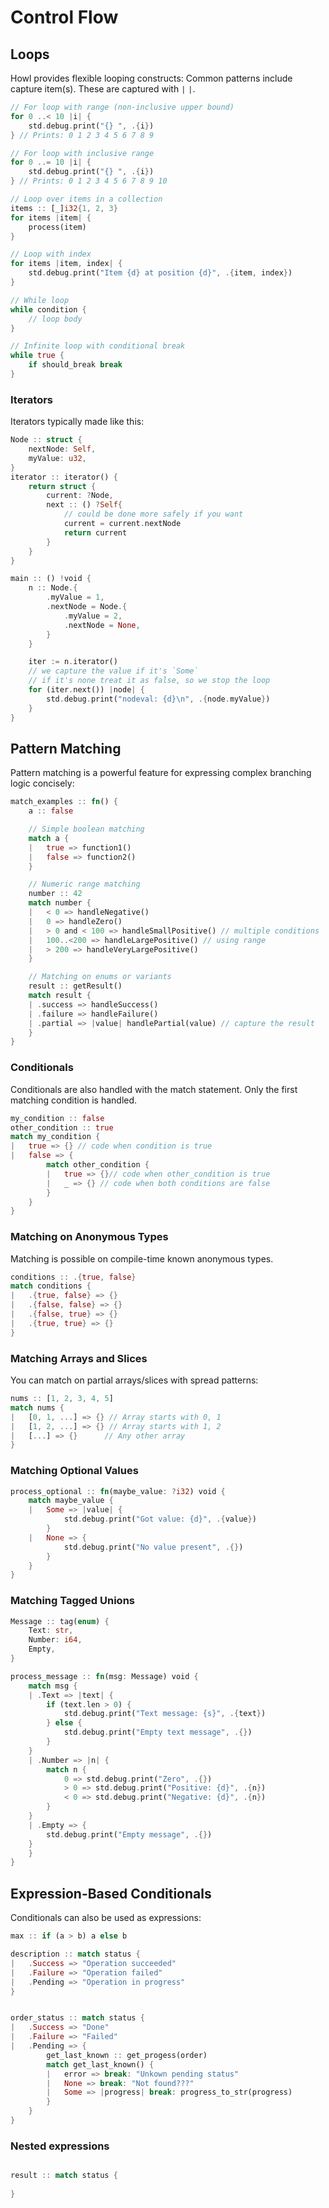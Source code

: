 # Control Flow

## Loops

Howl provides flexible looping constructs:
Common patterns include capture item(s). These are captured with `|` `|`.

```rust
// For loop with range (non-inclusive upper bound)
for 0 ..< 10 |i| {
    std.debug.print("{} ", .{i})
} // Prints: 0 1 2 3 4 5 6 7 8 9

// For loop with inclusive range
for 0 ..= 10 |i| {
    std.debug.print("{} ", .{i})
} // Prints: 0 1 2 3 4 5 6 7 8 9 10

// Loop over items in a collection
items :: [_]i32{1, 2, 3}
for items |item| {
    process(item)
}

// Loop with index
for items |item, index| {
    std.debug.print("Item {d} at position {d}", .{item, index})
}

// While loop
while condition {
    // loop body
}

// Infinite loop with conditional break
while true {
    if should_break break
}
```

### Iterators

Iterators typically made like this:

```rust
Node :: struct {
    nextNode: Self,
    myValue: u32,
}
iterator :: iterator() {
    return struct {
        current: ?Node,
        next :: () ?Self{
            // could be done more safely if you want
            current = current.nextNode
            return current
        }
    }
}

main :: () !void {
    n :: Node.{
        .myValue = 1,
        .nextNode = Node.{
            .myValue = 2,
            .nextNode = None,
        }
    }

    iter := n.iterator()
    // we capture the value if it's `Some`
    // if it's none treat it as false, so we stop the loop
    for (iter.next()) |node| {
        std.debug.print("nodeval: {d}\n", .{node.myValue})
    }
}

```

## Pattern Matching

Pattern matching is a powerful feature for expressing complex branching logic concisely:

```rust
match_examples :: fn() {
    a :: false

    // Simple boolean matching
    match a {
    |   true => function1()
    |   false => function2()
    }

    // Numeric range matching
    number :: 42
    match number {
    |   < 0 => handleNegative()
    |   0 => handleZero()
    |   > 0 and < 100 => handleSmallPositive() // multiple conditions
    |   100..<200 => handleLargePositive() // using range
    |   > 200 => handleVeryLargePositive()
    }

    // Matching on enums or variants
    result :: getResult()
    match result {
    | .success => handleSuccess()
    | .failure => handleFailure()
    | .partial => |value| handlePartial(value) // capture the result
    }
}
```

### Conditionals

Conditionals are also handled with the match statement. Only the first matching condition is handled.

```rust
my_condition :: false
other_condition :: true
match my_condition {
|   true => {} // code when condition is true
|   false => {
        match other_condition {
        |   true => {}// code when other_condition is true
        |   _ => {} // code when both conditions are false
        }
    }
}
```

### Matching on Anonymous Types

Matching is possible on compile-time known anonymous types.

```rust
conditions :: .{true, false}
match conditions {
|   .{true, false} => {}
|   .{false, false} => {}
|   .{false, true} => {}
|   .{true, true} => {}
}
```

### Matching Arrays and Slices

You can match on partial arrays/slices with spread patterns:

```rust
nums :: [1, 2, 3, 4, 5]
match nums {
|   [0, 1, ...] => {} // Array starts with 0, 1
|   [1, 2, ...] => {} // Array starts with 1, 2
|   [...] => {}      // Any other array
}
```

### Matching Optional Values

```rust
process_optional :: fn(maybe_value: ?i32) void {
    match maybe_value {
    |   Some => |value| {
            std.debug.print("Got value: {d}", .{value})
        }
    |   None => {
            std.debug.print("No value present", .{})
        }
    }
}
```

### Matching Tagged Unions

```rust
Message :: tag(enum) {
    Text: str,
    Number: i64,
    Empty,
}

process_message :: fn(msg: Message) void {
    match msg {
    | .Text => |text| {
        if (text.len > 0) {
            std.debug.print("Text message: {s}", .{text})
        } else {
            std.debug.print("Empty text message", .{})
        }
    }
    | .Number => |n| {
        match n {
            0 => std.debug.print("Zero", .{})
            > 0 => std.debug.print("Positive: {d}", .{n})
            < 0 => std.debug.print("Negative: {d}", .{n})
        }
    }
    | .Empty => {
        std.debug.print("Empty message", .{})
    }
    }
}
```

## Expression-Based Conditionals

Conditionals can also be used as expressions:

```rust
max :: if (a > b) a else b

description :: match status {
|   .Success => "Operation succeeded"
|   .Failure => "Operation failed"
|   .Pending => "Operation in progress"
}


order_status :: match status {
|   .Success => "Done"
|   .Failure => "Failed"
|   .Pending => {
        get_last_known :: get_progess(order)
        match get_last_known() {
        |   error => break: "Unkown pending status"
        |   None => break: "Not found???"
        |   Some => |progress| break: progress_to_str(progress)
        }
    }
}

```

### Nested expressions

```rust

result :: match status {
    
}
